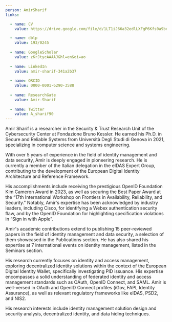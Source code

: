 ```yaml
---
person: AmirSharif
links:  

  - name: CV         
    value: https://drive.google.com/file/d/1LT1iJ66a32edlLXFgP6Kfs0a9bo6yQK5/view

  - name: dblp         
    value: 193/0245  
    
  - name: GoogleScholar         
    value: zKrJtycAAAAJ&hl=en&oi=ao 
        
  - name: LinkedIn         
    value: amir-sharif-341a2b37
        
  - name: ORCID         
    value: 0000-0001-6290-3588
         
  - name: ResearchGate         
    value: Amir-Sharif
         
  - name: Twitter         
    value: A_sharif90
---
```


Amir Sharif is a researcher in the Security & Trust Research Unit of the Cybersecurity Center at Fondazione Bruno Kessler. He earned his Ph.D. in Secure and Reliable Systems from Università Degli Studi di Genova in 2021, specializing in computer science and systems engineering.

With over 5 years of experience in the field of identity management and data security, Amir is deeply engaged in pioneering research. He is currently a member of the Italian delegation in the eIDAS Expert Group, contributing to the development of the European Digital Identity Architecture and Reference Framework.

His accomplishments include receiving the prestigious OpenID Foundation Kim Cameron Award in 2023, as well as securing the Best Paper Award at the “17th International Workshop on Frontiers in Availability, Reliability, and Security.” Notably, Amir's expertise has been acknowledged by industry leaders, including Cisco, for identifying a Webex authentication security flaw, and by the OpenID Foundation for highlighting specification violations in “Sign in with Apple”.

Amir's academic contributions extend to publishing 15 peer-reviewed papers in the field of identity management and data security, a selection of them showcased in the Publications section. He has also shared his expertise at 7 international events on identity management, listed in the Seminars section.

His research currently focuses on identity and access management, exploring decentralized identity solutions within the context of the European Digital Identity Wallet, specifically investigating PID issuance. His expertise encompasses a solid understanding of federated identity and access management standards such as OAuth, OpenID Connect, and SAML. Amir is well-versed in OAuth and OpenID Connect profiles (iGov, FAPI, Identity Assurance), as well as relevant regulatory frameworks like eIDAS, PSD2, and NIS2. 

His research interests include identity management solution design and security analysis, decentralized identity, and data hiding techniques.



